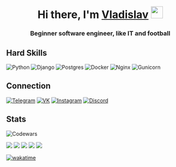<h1 align="center">Hi there, I'm <a href="https://vk.com/pavelkovvv" target="_blank">Vladislav</a> 
<img src="https://github.com/blackcater/blackcater/raw/main/images/Hi.gif" height="32"/></h1>
<h3 align="center">Beginner software engineer, like IT and football</h3>

## Hard Skills
![Python](https://img.shields.io/badge/python-3670A0?style=for-the-badge&logo=python&logoColor=ffdd54)
![Django](https://img.shields.io/badge/django-%23092E20.svg?style=for-the-badge&logo=django&logoColor=white)
![Postgres](https://img.shields.io/badge/postgres-%23316192.svg?style=for-the-badge&logo=postgresql&logoColor=white)
![Docker](https://img.shields.io/badge/docker-%230db7ed.svg?style=for-the-badge&logo=docker&logoColor=white)
![Nginx](https://img.shields.io/badge/nginx-%23009639.svg?style=for-the-badge&logo=nginx&logoColor=white)
![Gunicorn](https://img.shields.io/badge/gunicorn-%298729.svg?style=for-the-badge&logo=gunicorn&logoColor=white)

## Connection
[![Telegram](https://img.shields.io/badge/Telegram-2CA5E0?style=for-the-badge&logo=telegram&logoColor=white)](http://t.me/pavelkovvv)
[![VK](https://img.shields.io/badge/Messenger-00B2FF?style=for-the-badge&logo=messenger&logoColor=white)](https://vk.com/pavelkovvv)
[![Instagram](https://img.shields.io/badge/Instagram-%23E4405F.svg?style=for-the-badge&logo=Instagram&logoColor=white)](https://instagram.com/pavelkovv_?igshid=YmMyMTA2M2Y=)
[![Discord](https://img.shields.io/badge/Discord-%235865F2.svg?style=for-the-badge&logo=discord&logoColor=white)](https://discordapp.com/users/420915974150160388/)

## Stats
![Codewars](https://www.codewars.com/users/pavelkovvv/badges/large)

![](http://github-profile-summary-cards.vercel.app/api/cards/profile-details?username=pavelkovvv&theme=2077)
![](http://github-profile-summary-cards.vercel.app/api/cards/repos-per-language?username=pavelkovvv&theme=2077)
![](http://github-profile-summary-cards.vercel.app/api/cards/most-commit-language?username=pavelkovvv&theme=2077)
![](http://github-profile-summary-cards.vercel.app/api/cards/stats?username=pavelkovvv&theme=2077)
![](http://github-profile-summary-cards.vercel.app/api/cards/productive-time?username=pavelkovvv&theme=2077&utcOffset=3)

[![wakatime](https://wakatime.com/badge/user/885b073e-039a-464e-83fa-c85e550c4937.svg)](https://wakatime.com/@885b073e-039a-464e-83fa-c85e550c4937)
